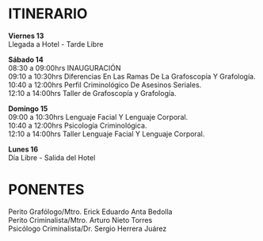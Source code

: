 ITINERARIO
==========
**Viernes 13**  
Llegada a Hotel - Tarde Libre

**Sábado 14**  
08:30 a 09:00hrs  INAUGURACIÓN  
09:10 a 10:30hrs  Diferencias En Las Ramas De La Grafoscopía Y Grafología.  
10:40 a 12:00hrs  Perfil Criminológico De Asesinos Seriales.  
12:10 a 14:00hrs  Taller de Grafoscopía y Grafología.

**Domingo 15**  
09:00 a 10:30hrs Lenguaje Facial Y Lenguaje Corporal.  
10:40 a 12:00hrs Psicología Criminológica.  
12:10 a 14:00hrs Taller Lenguaje Facial Y Lenguaje Corporal.  

**Lunes 16**  
Día Libre - Salida del Hotel

PONENTES
========
Perito Grafólogo/Mtro. Erick Eduardo Anta Bedolla  
Perito Criminalista/Mtro. Arturo Nieto Torres  
Psicólogo Criminalista/Dr. Sergio Herrera Juárez
